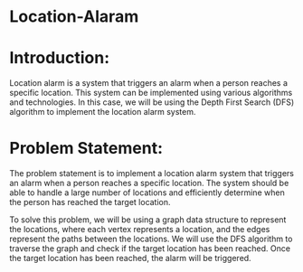 # Location-Alaram

# Introduction:

Location alarm is a system that triggers an alarm when a person reaches a specific location. This system can be implemented using various algorithms and technologies. In this case, we will be using the Depth First Search (DFS) algorithm to implement the location alarm system.

# Problem Statement:

The problem statement is to implement a location alarm system that triggers an alarm when a person reaches a specific location. The system should be able to handle a large number of locations and efficiently determine when the person has reached the target location.

To solve this problem, we will be using a graph data structure to represent the locations, where each vertex represents a location, and the edges represent the paths between the locations. We will use the DFS algorithm to traverse the graph and check if the target location has been reached. Once the target location has been reached, the alarm will be triggered.
